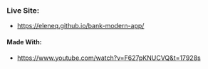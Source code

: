 ### Live Site:

- https://eleneq.github.io/bank-modern-app/

#### Made With:

- https://www.youtube.com/watch?v=F627pKNUCVQ&t=17928s
